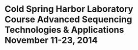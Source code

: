 Cold Spring Harbor Laboratory Course
Advanced Sequencing Technologies & Applications
November 11-23, 2014
===========================

